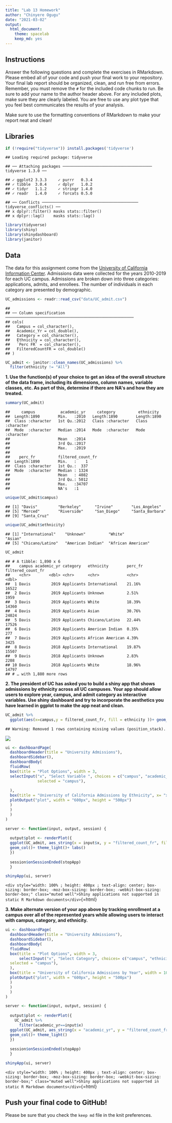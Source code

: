 ```yaml
---
title: "Lab 13 Homework"
author: "Chinyere Ogugu"
date: "2021-03-02"
output:
  html_document: 
    theme: spacelab
    keep_md: yes
---
```




## Instructions
Answer the following questions and complete the exercises in RMarkdown. Please embed all of your code and push your final work to your repository. Your final lab report should be organized, clean, and run free from errors. Remember, you must remove the `#` for the included code chunks to run. Be sure to add your name to the author header above. For any included plots, make sure they are clearly labeled. You are free to use any plot type that you feel best communicates the results of your analysis.  

Make sure to use the formatting conventions of RMarkdown to make your report neat and clean!  

## Libraries

```r
if (!require("tidyverse")) install.packages('tidyverse')
```

```
## Loading required package: tidyverse
```

```
## ── Attaching packages ─────────────────────────────────────── tidyverse 1.3.0 ──
```

```
## ✓ ggplot2 3.3.3     ✓ purrr   0.3.4
## ✓ tibble  3.0.4     ✓ dplyr   1.0.2
## ✓ tidyr   1.1.2     ✓ stringr 1.4.0
## ✓ readr   1.4.0     ✓ forcats 0.5.0
```

```
## ── Conflicts ────────────────────────────────────────── tidyverse_conflicts() ──
## x dplyr::filter() masks stats::filter()
## x dplyr::lag()    masks stats::lag()
```


```r
library(tidyverse)
library(shiny)
library(shinydashboard)
library(janitor)
```

## Data
The data for this assignment come from the [University of California Information Center](https://www.universityofcalifornia.edu/infocenter). Admissions data were collected for the years 2010-2019 for each UC campus. Admissions are broken down into three categories: applications, admits, and enrollees. The number of individuals in each category are presented by demographic.  

```r
UC_admissions <- readr::read_csv("data/UC_admit.csv")
```

```
## 
## ── Column specification ────────────────────────────────────────────────────────
## cols(
##   Campus = col_character(),
##   Academic_Yr = col_double(),
##   Category = col_character(),
##   Ethnicity = col_character(),
##   `Perc FR` = col_character(),
##   FilteredCountFR = col_double()
## )
```

```r
UC_admit <- janitor::clean_names(UC_admissions) %>% 
  filter(ethnicity != "All")
```

**1. Use the function(s) of your choice to get an idea of the overall structure of the data frame, including its dimensions, column names, variable classes, etc. As part of this, determine if there are NA's and how they are treated.**  


```r
summary(UC_admit)
```

```
##     campus           academic_yr     category          ethnicity        
##  Length:1890        Min.   :2010   Length:1890        Length:1890       
##  Class :character   1st Qu.:2012   Class :character   Class :character  
##  Mode  :character   Median :2014   Mode  :character   Mode  :character  
##                     Mean   :2014                                        
##                     3rd Qu.:2017                                        
##                     Max.   :2019                                        
##                                                                         
##    perc_fr          filtered_count_fr
##  Length:1890        Min.   :    1    
##  Class :character   1st Qu.:  337    
##  Mode  :character   Median : 1324    
##                     Mean   : 4082    
##                     3rd Qu.: 5012    
##                     Max.   :34707    
##                     NA's   :1
```

```r
unique(UC_admit$campus)
```

```
## [1] "Davis"         "Berkeley"      "Irvine"        "Los_Angeles"  
## [5] "Merced"        "Riverside"     "San_Diego"     "Santa_Barbara"
## [9] "Santa_Cruz"
```

```r
unique(UC_admit$ethnicity)
```

```
## [1] "International"    "Unknown"          "White"            "Asian"           
## [5] "Chicano/Latino"   "American Indian"  "African American"
```

```r
UC_admit
```

```
## # A tibble: 1,890 x 6
##    campus academic_yr category   ethnicity        perc_fr filtered_count_fr
##    <chr>        <dbl> <chr>      <chr>            <chr>               <dbl>
##  1 Davis         2019 Applicants International    21.16%              16522
##  2 Davis         2019 Applicants Unknown          2.51%                1959
##  3 Davis         2019 Applicants White            18.39%              14360
##  4 Davis         2019 Applicants Asian            30.76%              24024
##  5 Davis         2019 Applicants Chicano/Latino   22.44%              17526
##  6 Davis         2019 Applicants American Indian  0.35%                 277
##  7 Davis         2019 Applicants African American 4.39%                3425
##  8 Davis         2018 Applicants International    19.87%              15507
##  9 Davis         2018 Applicants Unknown          2.83%                2208
## 10 Davis         2018 Applicants White            18.96%              14797
## # … with 1,880 more rows
```



**2. The president of UC has asked you to build a shiny app that shows admissions by ethnicity across all UC campuses. Your app should allow users to explore year, campus, and admit category as interactive variables. Use shiny dashboard and try to incorporate the aesthetics you have learned in ggplot to make the app neat and clean.**

```r
UC_admit %>% 
  ggplot(aes(x=campus,y = filtered_count_fr, fill = ethnicity ))+ geom_col(size = 4)+ scale_y_log10()
```

```
## Warning: Removed 1 rows containing missing values (position_stack).
```

![](lab13_hw_files/figure-html/unnamed-chunk-9-1.png)<!-- -->


```r
ui <- dashboardPage(
  dashboardHeader(title = "University Admissions"),
  dashboardSidebar(),
  dashboardBody(
  fluidRow(
  box(title = "Plot Options", width = 3,
  selectInput("x", "Select Variable ", choices = c("campus", "academic_yr", "category"), 
              selected = "campus"),
    
  ), 
  box(title = "University of California Admissions by Ethnicity", x= "x", y="Filtered Count" , width = 10,
  plotOutput("plot", width = "600px", height = "500px")
  ) 
  ) 
  ) 
) 

server <- function(input, output, session) { 
  
  output$plot <- renderPlot({
  ggplot(UC_admit, aes_string(x = input$x, y = "filtered_count_fr", fill ="ethnicity")) + scale_y_log10()+
  geom_col()+ theme_light()+ labs()
  })
  
  session$onSessionEnded(stopApp)
  }

shinyApp(ui, server)
```

`<div style="width: 100% ; height: 400px ; text-align: center; box-sizing: border-box; -moz-box-sizing: border-box; -webkit-box-sizing: border-box;" class="muted well">Shiny applications not supported in static R Markdown documents</div>`{=html}


**3. Make alternate version of your app above by tracking enrollment at a campus over all of the represented years while allowing users to interact with campus, category, and ethnicity.**


```r
ui <- dashboardPage(
  dashboardHeader(title = "University Admissions"),
  dashboardSidebar(),
  dashboardBody(
  fluidRow(
  box(title = "Plot Options", width = 3,
      selectInput("x", "Select Category", choices= c("campus", "ethnicity", "category"),   
  selected = "campus"), 
  ),
  box(title = "University of California Admissions by Year", width = 10,
  plotOutput("plot", width = "600px", height = "500px")
  ) 
  ) 
  ) 
)

server <- function(input, output, session) { 
  
  output$plot <- renderPlot({
    UC_admit %>% 
      filter(academic_yr==input$x)
  ggplot(UC_admit, aes_string(x = "academic_yr", y = "filtered_count_fr", fill=input$"x")) +
  geom_col()+ theme_light()
  })
  
  session$onSessionEnded(stopApp)
  }

shinyApp(ui, server)
```

`<div style="width: 100% ; height: 400px ; text-align: center; box-sizing: border-box; -moz-box-sizing: border-box; -webkit-box-sizing: border-box;" class="muted well">Shiny applications not supported in static R Markdown documents</div>`{=html}

## Push your final code to GitHub!
Please be sure that you check the `keep md` file in the knit preferences. 
